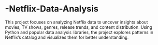 # -Netflix-Data-Analysis
This project focuses on analyzing Netflix data to uncover insights about movies, TV shows, genres, release trends, and content distribution. Using Python and popular data analysis libraries, the project explores patterns in Netflix’s catalog and visualizes them for better understanding.
